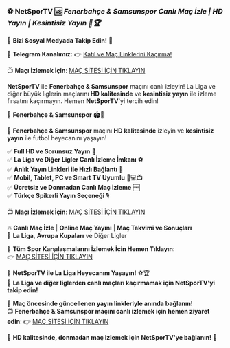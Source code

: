 ### ⚽ **NetSporTV** 🆚 *Fenerbahçe & Samsunspor Canlı Maç İzle | HD Yayın | Kesintisiz Yayın 🎥🏆*

📲 **Bizi Sosyal Medyada Takip Edin!** 🔗

📢 **Telegram Kanalımız:** 👉 [Katıl ve Maç Linklerini Kaçırma!](https://t.me/netsportv)

📺 **Maçı İzlemek İçin**: [MAÇ SİTESİ İÇİN TIKLAYIN](https://url24.link/NetSporTV)

**NetSporTV** ile **Fenerbahçe & Samsunspor** maçını canlı izleyin! La Liga ve diğer büyük liglerin maçlarını **HD kalitesinde** ve **kesintisiz yayın** ile izleme fırsatını kaçırmayın. Hemen **NetSporTV**'yi tercih edin!

🎯 **Fenerbahçe & Samsunspor** 🏟️📡

📌 **Fenerbahçe & Samsunspor** maçını **HD kalitesinde** izleyin ve **kesintisiz yayın** ile futbol heyecanını yaşayın!

✅ **Full HD ve Sorunsuz Yayın** 🎥  
✅ **La Liga ve Diğer Ligler Canlı İzleme İmkanı** ⚽  
✅ **Anlık Yayın Linkleri ile Hızlı Bağlantı** 🔄  
✅ **Mobil, Tablet, PC ve Smart TV Uyumlu** 📱💻📺  
✅ **Ücretsiz ve Donmadan Canlı Maç İzleme** 🆓  
✅ **Türkçe Spikerli Yayın Seçeneği** 🎙️

📺 **Maçı İzlemek İçin**: [MAÇ SİTESİ İÇİN TIKLAYIN](https://url24.link/NetSporTV)

🔥 **Canlı Maç İzle** | **Online Maç Yayını** | **Maç Takvimi ve Sonuçları**  
🏅 **La Liga**, **Avrupa Kupaları** ve Diğer Ligler

📌 **Tüm Spor Karşılaşmalarını İzlemek İçin Hemen Tıklayın**:  
👉 [MAÇ SİTESİ İÇİN TIKLAYIN](https://url24.link/NetSporTV)

🚀 **NetSporTV ile La Liga Heyecanını Yaşayın!** ⚽🏆  
🏅 **La Liga ve diğer liglerden canlı maçları kaçırmamak için NetSporTV'yi takip edin!**

📢 **Maç öncesinde güncellenen yayın linkleriyle anında bağlanın!**  
📺 **Fenerbahçe & Samsunspor maçını canlı izlemek için hemen ziyaret edin**: 👉 [MAÇ SİTESİ İÇİN TIKLAYIN](https://url24.link/NetSporTV)

🌟 **HD kalitesinde, donmadan maç izlemek için NetSporTV'ye bağlanın!** 🎉
